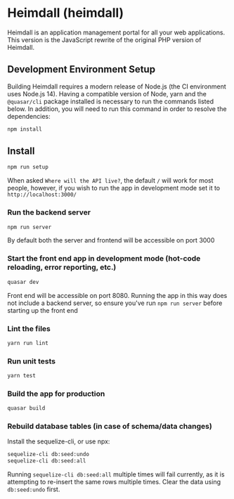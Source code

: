 # Heimdall (heimdall)

Heimdall is an application management portal for all your web applications. This version is the JavaScript rewrite of the original PHP version of Heimdall.

## Development Environment Setup

Building Heimdall requires a modern release of Node.js (the CI environment uses Node.js 14). Having a compatible version of Node, yarn and the `@quasar/cli` package installed is necessary to run the commands listed below. In addition, you will need to run this command in order to resolve the dependencies:

```bash
npm install
```

## Install

```bash
npm run setup
```

When asked `Where will the API live?`, the default `/` will work for most people, however, if you wish to run the app in development mode set it to `http://localhost:3000/`

### Run the backend server

```bash
npm run server
```

By default both the server and frontend will be accessible on port 3000

### Start the front end app in development mode (hot-code reloading, error reporting, etc.)

```bash
quasar dev
```

Front end will be accessible on port 8080. Running the app in this way does not include a backend server, so ensure you've run `npm run server` before starting up the front end

### Lint the files

```bash
yarn run lint
```

### Run unit tests

```bash
yarn test
```

### Build the app for production

```bash
quasar build
```

### Rebuild database tables (in case of schema/data changes)

Install the sequelize-cli, or use npx:

```bash
sequelize-cli db:seed:undo
sequelize-cli db:seed:all
```

Running `sequelize-cli db:seed:all` multiple times will fail currently, as it is attempting to re-insert the same rows multiple times. Clear the data using `db:seed:undo` first.
